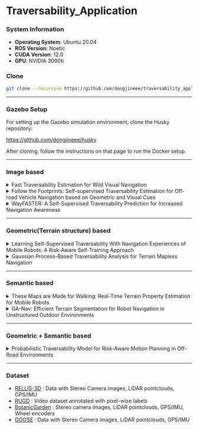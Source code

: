 # Traversability_Application

### System Information

- **Operating System**: Ubuntu 20.04
- **ROS Version**: Noetic
- **CUDA Version**: 12.0
- **GPU**: NVIDIA 3090ti

### Clone
```bash
git clone --recursive https://github.com/dongjineee/traversability_application.git
```
---

### Gazebo Setup

For setting up the Gazebo simulation environment, clone the Husky repository:

https://github.com/dongjineee/husky

After cloning, follow the instructions on that page to run the Docker setup.

---
### Image based
<details>
  <summary>Fast Traversability Estimation for Wild Visual Navigation</summary>
  
[![PDF](https://img.shields.io/badge/Paper-RSS--Proceedings-blue?logo=readme)](https://www.roboticsproceedings.org/rss19/p054.html)
[![arXiv](https://img.shields.io/badge/arXiv-2305.08510-b31b1b?logo=arXiv)](https://arxiv.org/abs/2305.08510)
[![GitHub](https://img.shields.io/badge/GitHub-Repository-lightgrey?logo=github)](https://github.com/leggedrobotics/wild_visual_navigation)

### Package RUN
```bash
##=========== wvn docker setting ===========##
cd traversability_application/wild_nav/wild_visual_navigation/docker
docker compose -f docker-compose-gui-nvidia.yaml build
docker compose -f docker-compose-gui-nvidia.yaml up -d
docker compose -f docker-compose-gui-nvidia.yaml exec wvn_nvidia /bin/bash
source first_run.sh

##=========== RUN SIMULATION ===========##
# In the sim_container
roslaunch husky_gazebo husky_lake.launch rviz:=wild_nav

# In the wvn_container
roslaunch wild_visual_navigation_jackal wild_visual_navigation.launch
```
</details>

<details>
    <summary>Follow the Footprints: Self-supervised Traversability Estimation for Off-road Vehicle Navigation based on Geometric and Visual Cues  </summary>

[![arXiv](https://img.shields.io/badge/arXiv-2402.15363-b31b1b?logo=arXiv)](https://arxiv.org/abs/2402.15363)
[![BibTeX](https://img.shields.io/badge/bibtex-Citation-blue)](./traversability-papers-2023-2024.bib#L60-L65) 
[![GitHub](https://img.shields.io/badge/GitHub-Repository-lightgrey?logo=github)](https://github.com/yurimjeon1892/FtFoot)
</details>

<details>
  <summary>WayFASTER: A Self-Supervised Traversability Prediction for Increased Navigation Awareness       </summary>
  
[![arXiv](https://img.shields.io/badge/arXiv-2402.00683-b31b1b?logo=arXiv)](https://arxiv.org/abs/2402.00683) 
[![BibTeX](https://img.shields.io/badge/bibtex-Citation-blue)](./traversability-papers-2023-2024.bib#L137-L142) 
[![GitHub](https://img.shields.io/badge/GitHub-Repository-lightgrey?logo=github)](https://github.com/matval/wayfaster)

</details>

---

### Geometric(Terrain structure) based 
<details>
  <summary>Learning Self-Supervised Traversability With Navigation Experiences of Mobile Robots: A Risk-Aware Self-Training Approach    </summary>

[![IEEE](https://img.shields.io/badge/IEEE-10468651-blue?logo=IEEE)](https://ieeexplore.ieee.org/document/10468651)
[![BibTeX](https://img.shields.io/badge/bibtex-Citation-blue)](./traversability-papers-2023-2024.bib#L9-L15) 
[![GitHub](https://img.shields.io/badge/GitHub-Repository-lightgrey?logo=github)](https://github.com/Ikhyeon-Cho/LeSTA)
</details>
<details>
  <summary>Gaussian Process-Based Traversability Analysis for Terrain Mapless Navigation         </summary>
  
[![arXiv](https://img.shields.io/badge/arXiv-2403.19010-b31b1b?logo=arXiv)](https://arxiv.org/abs/2403.19010) 
[![BibTeX](https://img.shields.io/badge/bibtex-Citation-blue)](./traversability-papers-2023-2024.bib#L144-L149) 
[![GitHub](https://img.shields.io/badge/GitHub-Repository-lightgrey?logo=github)](https://github.com/abeleinin/gp-navigation)

</details>

---

### Semantic based
<details>
  <summary>These Maps are Made for Walking: Real-Time Terrain Property Estimation for Mobile Robots           </summary>
  
[![arXiv](https://img.shields.io/badge/arXiv-2205.12925-b31b1b?logo=arXiv)](https://arxiv.org/abs/2205.12925) 
[![BibTeX](https://img.shields.io/badge/bibtex-Citation-blue)](./terrain_traversability_analysis.bib#L184-L193) 
[![GitHub](https://img.shields.io/badge/GitHub-Repository-lightgrey?logo=github)](https://github.com/roahmlab/sel_map)
</details>

<details>
  <summary>GA-Nav: Efficient Terrain Segmentation for Robot Navigation in Unstructured Outdoor Environments             </summary>
  
[![arXiv](https://img.shields.io/badge/arXiv-2103.04233-b31b1b?logo=arXiv)](https://arxiv.org/abs/2103.04233) 
[![BibTeX](https://img.shields.io/badge/bibtex-Citation-blue)](./terrain_traversability_analysis.bib#L280-L289) 
[![GitHub](https://img.shields.io/badge/GitHub-Repository-lightgrey?logo=github)](https://github.com/rayguan97/GANav-offroad)
</details>

---

### Geometric + Semantic based
<details>
  <summary>Probabilistic Traversability Model for Risk-Aware Motion Planning in Off-Road Environments      </summary>
  
[![arXiv](https://img.shields.io/badge/arXiv-2210.00153-b31b1b?logo=arXiv)](https://arxiv.org/abs/2210.00153)
[![BibTeX](https://img.shields.io/badge/bibtex-Citation-blue)](./traversability-papers-2023-2024.bib#L67-L74) 
[![GitHub](https://img.shields.io/badge/GitHub-Repository-lightgrey?logo=github)](https://github.com/mit-acl/mppi_numba)
</details>

---

### Dataset
- [RELLIS-3D](https://www.unmannedlab.org/research/RELLIS-3D) : Data with Stereo Camera images, LiDAR pointclouds, GPS/IMU  
- [RUGD](http://rugd.vision/) : Video dataset annotated with pixel-wise labels
- [BotanicGarden](https://github.com/robot-pesg/BotanicGarden) : Stereo camera images, LiDAR pointclouds, GPS/IMU, Wheel encoders
- [GOOSE](https://goose-dataset.de/) : Data with Stereo Camera images, LiDAR pointclouds, GPS/IMU
